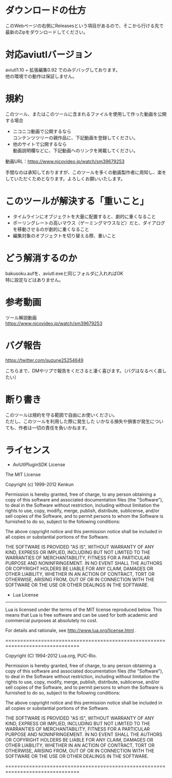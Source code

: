 # ダウンロードの仕方
このWebページの右側にReleasesという項目があるので、そこから行ける先で最新のZipをダウンロードしてください。

# 対応aviutlバージョン
aviutl1.10 + 拡張編集0.92 でのみデバッグしております。  
他の環境での動作は保証しません。

# 規約
このツール、またはこのツールに含まれるファイルを使用して作った動画を公開する場合
* ニコニコ動画で公開するなら  
コンテンツツリーの親作品に、下記動画を登録してください。  
* 他のサイトで公開するなら  
動画説明欄などに、下記動画へのリンクを掲載してください。

動画URL：https://www.nicovideo.jp/watch/sm39679253

手間なのは承知しておりますが、このツールを多くの動画製作者に周知し、楽をしていただくためとなります。よろしくお願いいたします。

# このツールが解決する「重いこと」
* タイムラインにオブジェクトを大量に配置すると、劇的に重くなること
* ポーリングレートの高いマウス（ゲーミングマウスなど）だと、ダイアログを移動させるのが劇的に重くなること
* 編集対象のオブジェクトを切り替える際、重いこと

# どう解消するのか
bakusoku.aufを、aviutl.exeと同じフォルダに入れればOK  
特に設定などはありません。

# 参考動画
ツール解説動画  
https://www.nicovideo.jp/watch/sm39679253

# バグ報告
https://twitter.com/suzune25254649

こちらまで、DMやリプで報告をくださると凄く喜びます。（バグはなるべく直したい）

# 断り書き
このツールは規約を守る範囲で自由にお使いください。  
ただし、このツールを利用した際に発生した いかなる損失や損害が発生についても、作者は一切の責任を負いかねます。

# ライセンス
* AviUtlPluginSDK License

The MIT License

Copyright (c) 1999-2012 Kenkun

Permission is hereby granted, free of charge, to any person obtaining a copy
of this software and associated documentation files (the "Software"), to deal
in the Software without restriction, including without limitation the rights
to use, copy, modify, merge, publish, distribute, sublicense, and/or sell
copies of the Software, and to permit persons to whom the Software is
furnished to do so, subject to the following conditions:

The above copyright notice and this permission notice shall be included in
all copies or substantial portions of the Software.

THE SOFTWARE IS PROVIDED "AS IS", WITHOUT WARRANTY OF ANY KIND, EXPRESS OR
IMPLIED, INCLUDING BUT NOT LIMITED TO THE WARRANTIES OF MERCHANTABILITY,
FITNESS FOR A PARTICULAR PURPOSE AND NONINFRINGEMENT. IN NO EVENT SHALL THE
AUTHORS OR COPYRIGHT HOLDERS BE LIABLE FOR ANY CLAIM, DAMAGES OR OTHER
LIABILITY, WHETHER IN AN ACTION OF CONTRACT, TORT OR OTHERWISE, ARISING FROM,
OUT OF OR IN CONNECTION WITH THE SOFTWARE OR THE USE OR OTHER DEALINGS IN
THE SOFTWARE.

* Lua License
-----------

Lua is licensed under the terms of the MIT license reproduced below.
This means that Lua is free software and can be used for both academic
and commercial purposes at absolutely no cost.

For details and rationale, see http://www.lua.org/license.html .

===============================================================================

Copyright (C) 1994-2012 Lua.org, PUC-Rio.

Permission is hereby granted, free of charge, to any person obtaining a copy
of this software and associated documentation files (the "Software"), to deal
in the Software without restriction, including without limitation the rights
to use, copy, modify, merge, publish, distribute, sublicense, and/or sell
copies of the Software, and to permit persons to whom the Software is
furnished to do so, subject to the following conditions:

The above copyright notice and this permission notice shall be included in
all copies or substantial portions of the Software.

THE SOFTWARE IS PROVIDED "AS IS", WITHOUT WARRANTY OF ANY KIND, EXPRESS OR
IMPLIED, INCLUDING BUT NOT LIMITED TO THE WARRANTIES OF MERCHANTABILITY,
FITNESS FOR A PARTICULAR PURPOSE AND NONINFRINGEMENT.  IN NO EVENT SHALL THE
AUTHORS OR COPYRIGHT HOLDERS BE LIABLE FOR ANY CLAIM, DAMAGES OR OTHER
LIABILITY, WHETHER IN AN ACTION OF CONTRACT, TORT OR OTHERWISE, ARISING FROM,
OUT OF OR IN CONNECTION WITH THE SOFTWARE OR THE USE OR OTHER DEALINGS IN
THE SOFTWARE.

===============================================================================
